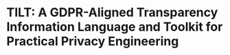 # TILT: A GDPR-Aligned Transparency Information Language and Toolkit for Practical Privacy Engineering